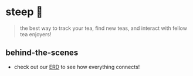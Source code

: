 # steep 🍵

> the best way to track your tea, find new teas, and interact with fellow tea enjoyers!

## behind-the-scenes

- check out our [ERD](https://dbdiagram.io/d/627cf70d7f945876b6073eb9) to see how everything connects!
